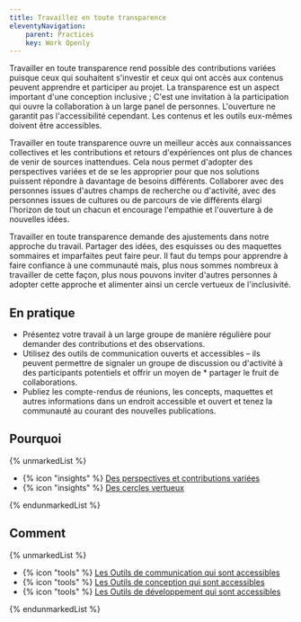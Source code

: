 ```yaml
---
title: Travaillez en toute transparence
eleventyNavigation:
    parent: Practices
    key: Work Openly
---
```


Travailler en toute transparence rend possible des contributions variées puisque ceux qui souhaitent s'investir et ceux
qui ont accès aux contenus peuvent apprendre et participer au projet. La transparence est un aspect important d'une
conception inclusive ; C'est une invitation à la participation qui ouvre la collaboration à un large panel de personnes.
L'ouverture ne garantit pas l'accessibilité cependant. Les contenus et les outils eux-mêmes doivent être accessibles.

Travailler en toute transparence ouvre un meilleur accès aux connaissances collectives et les contributions et retours
d'expériences ont plus de chances de venir de sources inattendues. Cela nous permet d'adopter des perspectives variées
et de se les approprier pour que nos solutions puissent répondre à davantage de besoins différents. Collaborer avec des
personnes issues d'autres champs de recherche ou d'activité, avec des personnes issues de cultures ou de parcours de vie
différents élargi l'horizon de tout un chacun et encourage l'empathie et l'ouverture à de nouvelles idées.

Travailler en toute transparence demande des ajustements dans notre approche du travail. Partager des idées, des
esquisses ou des maquettes sommaires et imparfaites peut faire peur. Il faut du temps pour apprendre à faire confiance à
une communauté mais, plus nous sommes nombreux  à travailler de cette façon, plus nous pouvons inviter d'autres
personnes à adopter cette approche et alimenter ainsi un cercle vertueux de l'inclusivité.

## En pratique

* Présentez votre travail à un large groupe de manière régulière pour demander des contributions et des observations.
* Utilisez des outils de communication ouverts et accessibles – ils peuvent permettre de signaler un groupe de
  discussion ou d'activité à des participants potentiels et offrir un moyen de * partager le fruit de collaborations.
* Publiez les compte-rendus de réunions, les concepts, maquettes et autres informations dans un endroit accessible et
  ouvert et tenez la communauté au courant des nouvelles publications.

## Pourquoi

{% unmarkedList %}

* {% icon "insights" %} [Des perspectives et contributions variées](../../perspectives/des-perspectives-et-contributions-variees/)
* {% icon "insights" %} [Des cercles vertueux](../../perspectives/des-cercles-vertueux/)

{% endunmarkedList %}

## Comment

{% unmarkedList %}

* {% icon "tools" %} [Les Outils de communication qui sont accessibles](../../outils/les-outils-de-communication-qui-sont-accessibles/)
* {% icon "tools" %} [Les Outils de conception qui sont accessibles](../../outils/les-outils-de-conception-qui-sont-accessibles/)
* {% icon "tools" %} [Les Outils de développement qui sont accessibles](../../outils/les-outils-de-developpement-qui-sont-accessibles/)

{% endunmarkedList %}

